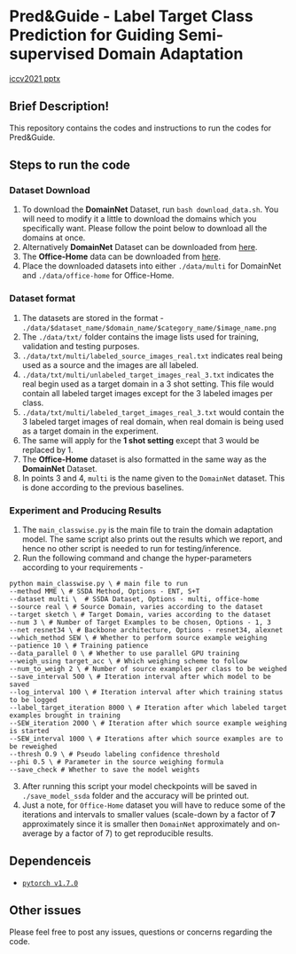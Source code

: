 # Pred&Guide - Label Target Class Prediction for Guiding Semi-supervised Domain Adaptation
[iccv2021 pptx](https://user-images.githubusercontent.com/33202960/134644560-2bcf9d33-3251-4b5a-bda4-da16a5ec114b.png)
## Brief Description!
This repository contains the codes and instructions to run the codes for Pred&Guide.
## Steps to run the code
### Dataset Download
1. To download the **DomainNet** Dataset, run `bash download_data.sh`. You will need to modify it a little to download the domains which you specifically want. Please follow the point below to download all the domains at once.
2. Alternatively **DomainNet** Dataset can be downloaded from [here](http://ai.bu.edu/M3SDA/#dataset). 
3. The **Office-Home** data can be downloaded from [here](https://www.hemanthdv.org/officeHomeDataset.html). 
3. Place the downloaded datasets into either `./data/multi` for DomainNet and `./data/office-home` for Office-Home.
### Dataset format 
1. The datasets are stored in the format - `./data/$dataset_name/$domain_name/$category_name/$image_name.png`
2. The `./data/txt/` folder contains the image lists used for training, validation and testing purposes.
3. `./data/txt/multi/labeled_source_images_real.txt` indicates real being used as a source and the images are all labeled.
4.  `./data/txt/multi/unlabeled_target_images_real_3.txt` indicates the real begin used as a target domain in a 3 shot setting. This file would contain all labeled target images except for the 3 labeled images per class. 
5. `./data/txt/multi/labeled_target_images_real_3.txt` would contain the 3 labeled target images of real domain, when real domain is being used as a target domain in the experiment. 
6. The same will apply for the **1 shot setting** except that 3 would be replaced by 1. 
7. The **Office-Home** dataset is also formatted in the same way as the **DomainNet** Dataset. 
8. In points 3 and 4, `multi` is the name given to the `DomainNet` dataset. This is done according to the previous baselines.
### Experiment and Producing Results
1. The `main_classwise.py` is the main file to train the domain adaptation model. The same script also prints out the results which we report, and hence no other script is needed to run for testing/inference.
2. Run the following command and change the hyper-parameters according to your requirements - 
```
python main_classwise.py \ # main file to run
--method MME \ # SSDA Method, Options - ENT, S+T
--dataset multi \  # SSDA Dataset, Options - multi, office-home
--source real \ # Source Domain, varies according to the dataset
--target sketch \ # Target Domain, varies according to the dataset
--num 3 \ # Number of Target Examples to be chosen, Options - 1, 3
--net resnet34 \ # Backbone architecture, Options - resnet34, alexnet
--which_method SEW \ # Whether to perform source example weighing
--patience 10 \ # Training patience
--data_parallel 0 \ # Whether to use parallel GPU training
--weigh_using target_acc \ # Which weighing scheme to follow
--num_to_weigh 2 \ # Number of source examples per class to be weighed 
--save_interval 500 \ # Iteration interval after which model to be saved
--log_interval 100 \ # Iteration interval after which training status to be logged
--label_target_iteration 8000 \ # Iteration after which labeled target examples brought in training
--SEW_iteration 2000 \ # Iteration after which source example weighing is started
--SEW_interval 1000 \ # Iterations after which source examples are to be reweighed
--thresh 0.9 \ # Pseudo labeling confidence threshold
--phi 0.5 \ # Parameter in the source weighing formula
--save_check # Whether to save the model weights
```
3. After running this script your model checkpoints will be saved in `./save_model_ssda` folder and the accuracy will be printed out.
4. Just a note, for `Office-Home` dataset you will have to reduce some of the iterations and intervals to smaller values (scale-down by a factor of **7** approximately since it is smaller then `DomainNet` approximately and on-average by a factor of 7) to get reproducible results.
## Dependenceis
 - [`pytorch v1.7.0`](https://pytorch.org)

## Other issues
Please feel free to post any issues, questions or concerns regarding the code.
